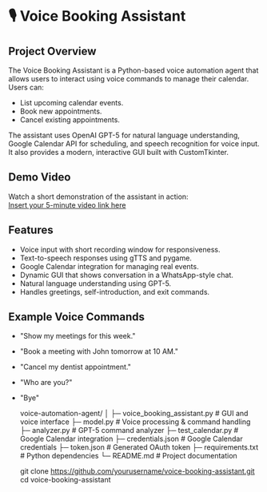 # 🎙️ Voice Booking Assistant

## Project Overview
The Voice Booking Assistant is a Python-based voice automation agent that allows users to interact using voice commands to manage their calendar. Users can:
- List upcoming calendar events.
- Book new appointments.
- Cancel existing appointments.

The assistant uses OpenAI GPT-5 for natural language understanding, Google Calendar API for scheduling, and speech recognition for voice input. It also provides a modern, interactive GUI built with CustomTkinter.

## Demo Video
Watch a short demonstration of the assistant in action:  
[Insert your 5-minute video link here](YOUR_VIDEO_LINK_HERE)

## Features
- Voice input with short recording window for responsiveness.
- Text-to-speech responses using gTTS and pygame.
- Google Calendar integration for managing real events.
- Dynamic GUI that shows conversation in a WhatsApp-style chat.
- Natural language understanding using GPT-5.
- Handles greetings, self-introduction, and exit commands.

## Example Voice Commands
- "Show my meetings for this week."
- "Book a meeting with John tomorrow at 10 AM."
- "Cancel my dentist appointment."
- "Who are you?"
- "Bye"

  voice-automation-agent/
│
├─ voice_booking_assistant.py   # GUI and voice interface
├─ model.py                     # Voice processing & command handling
├─ analyzer.py                  # GPT-5 command analyzer
├─ test_calendar.py             # Google Calendar integration
├─ credentials.json             # Google Calendar credentials
├─ token.json                   # Generated OAuth token
├─ requirements.txt             # Python dependencies
└─ README.md                    # Project documentation


   git clone https://github.com/yourusername/voice-booking-assistant.git
   cd voice-booking-assistant
